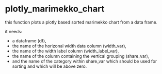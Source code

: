 # plotly_marimekko_chart
this function plots a plotly based sorted marimekko chart from a data frame. 

it needs: 
- a dataframe (df),
- the name of the horizonal width data column (width_var), 
- the name of the width label column (width_label_var), 
- the name of the column containing the vertical grouping (share_var), 
- and the name of the category within share_var which should be used for sorting and which will be above zero.  
 
